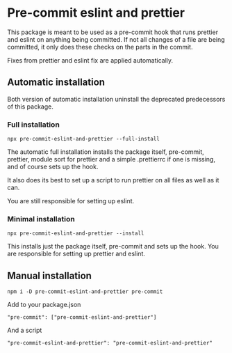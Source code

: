# Pre-commit eslint and prettier

This package is meant to be used as a pre-commit hook that runs prettier and eslint on
anything being committed. If not all changes of a file are being committed, it only
does these checks on the parts in the commit.

Fixes from prettier and eslint fix are applied automatically.

## Automatic installation

Both version of automatic installation uninstall the deprecated predecessors
of this package.

### Full installation

    npx pre-commit-eslint-and-prettier --full-install

The automatic full installation installs the package itself, pre-commit, prettier,
module sort for prettier and a simple .prettierrc if one is missing, and of course
sets up the hook.

It also does its best to set up a script to run prettier on all files as well as it can.

You are still responsible for setting up eslint.

### Minimal installation

    npx pre-commit-eslint-and-prettier --install

This installs just the package itself, pre-commit and sets up the hook. You are
responsible for setting up prettier and eslint.

## Manual installation

    npm i -D pre-commit-eslint-and-prettier pre-commit

Add to your package.json

    "pre-commit": ["pre-commit-eslint-and-prettier"]

And a script

    "pre-commit-eslint-and-prettier": "pre-commit-eslint-and-prettier"

